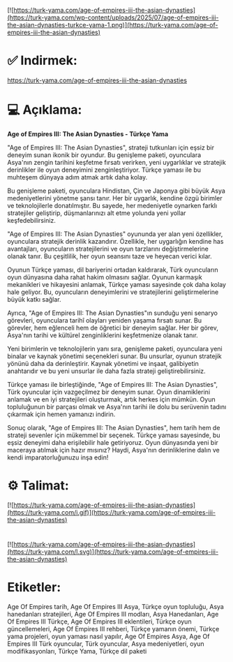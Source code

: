 [![https://turk-yama.com/age-of-empires-iii-the-asian-dynasties](https://turk-yama.com/wp-content/uploads/2025/07/age-of-empires-iii-the-asian-dynasties-turkce-yama-1.png)](https://turk-yama.com/age-of-empires-iii-the-asian-dynasties)
# ✅ Indirmek:
https://turk-yama.com/age-of-empires-iii-the-asian-dynasties
# 💻 Açıklama:
**Age of Empires III: The Asian Dynasties - Türkçe Yama**

"Age of Empires III: The Asian Dynasties", strateji tutkunları için eşsiz bir deneyim sunan ikonik bir oyundur. Bu genişleme paketi, oyunculara Asya'nın zengin tarihini keşfetme fırsatı verirken, yeni uygarlıklar ve stratejik derinlikler ile oyun deneyimini zenginleştiriyor. Türkçe yaması ile bu muhteşem dünyaya adım atmak artık daha kolay.

Bu genişleme paketi, oyunculara Hindistan, Çin ve Japonya gibi büyük Asya medeniyetlerini yönetme şansı tanır. Her bir uygarlık, kendine özgü birimler ve teknolojilerle donatılmıştır. Bu sayede, her medeniyetle oynarken farklı stratejiler geliştirip, düşmanlarınızı alt etme yolunda yeni yollar keşfedebilirsiniz.

"Age of Empires III: The Asian Dynasties" oyununda yer alan yeni özellikler, oyunculara stratejik derinlik kazandırır. Özellikle, her uygarlığın kendine has avantajları, oyuncuların stratejilerini ve oyun tarzlarını değiştirmelerine olanak tanır. Bu çeşitlilik, her oyun seansını taze ve heyecan verici kılar.

Oyunun Türkçe yaması, dil bariyerini ortadan kaldırarak, Türk oyuncuların oyun dünyasına daha rahat hakim olmasını sağlar. Oyunun karmaşık mekanikleri ve hikayesini anlamak, Türkçe yaması sayesinde çok daha kolay hale geliyor. Bu, oyuncuların deneyimlerini ve stratejilerini geliştirmelerine büyük katkı sağlar.

Ayrıca, "Age of Empires III: The Asian Dynasties"ın sunduğu yeni senaryo görevleri, oyunculara tarihî olayları yeniden yaşama fırsatı sunar. Bu görevler, hem eğlenceli hem de öğretici bir deneyim sağlar. Her bir görev, Asya'nın tarihi ve kültürel zenginliklerini keşfetmenize olanak tanır.

Yeni birimlerin ve teknolojilerin yanı sıra, genişleme paketi, oyunculara yeni binalar ve kaynak yönetimi seçenekleri sunar. Bu unsurlar, oyunun stratejik yönünü daha da derinleştirir. Kaynak yönetimi ve inşaat, galibiyetin anahtarıdır ve bu yeni unsurlar ile daha fazla strateji geliştirebilirsiniz.

Türkçe yaması ile birleştiğinde, "Age of Empires III: The Asian Dynasties", Türk oyuncular için vazgeçilmez bir deneyim sunar. Oyun dinamiklerini anlamak ve en iyi stratejileri oluşturmak, artık herkes için mümkün. Oyun topluluğunun bir parçası olmak ve Asya'nın tarihi ile dolu bu serüvenin tadını çıkarmak için hemen yamanızı indirin.

Sonuç olarak, "Age of Empires III: The Asian Dynasties", hem tarih hem de strateji sevenler için mükemmel bir seçenek. Türkçe yaması sayesinde, bu eşsiz deneyimi daha erişilebilir hale getiriyoruz. Oyun dünyasında yeni bir maceraya atılmak için hazır mısınız? Haydi, Asya'nın derinliklerine dalın ve kendi imparatorluğunuzu inşa edin!
# ⚙️ Talimat:
[![https://turk-yama.com/age-of-empires-iii-the-asian-dynasties](https://turk-yama.com/i.gif)](https://turk-yama.com/age-of-empires-iii-the-asian-dynasties)
#
[![https://turk-yama.com/age-of-empires-iii-the-asian-dynasties](https://turk-yama.com/l.svg)](https://turk-yama.com/age-of-empires-iii-the-asian-dynasties)
# Etiketler:
Age Of Empires tarih, Age Of Empires III Asya, Türkçe oyun topluluğu, Asya hanedanları stratejileri, Age Of Empires III modları, Asya Hanedanları, Age Of Empires III Türkçe, Age Of Empires III eklentileri, Türkçe oyun güncellemeleri, Age Of Empires III rehberi, Türkçe yamanın önemi, Türkçe yama projeleri, oyun yaması nasıl yapılır, Age Of Empires Asya, Age Of Empires III Türk oyuncular, Türk oyuncular, Asya medeniyetleri, oyun modifikasyonları, Türkçe Yama, Türkçe dil paketi


